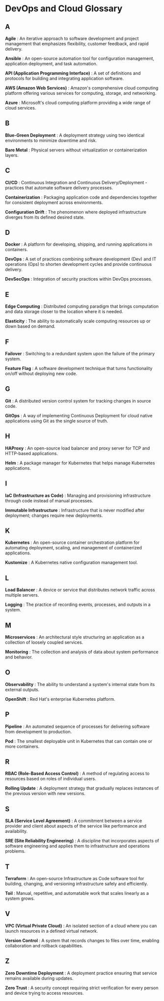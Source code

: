 # DevOps and Cloud Glossary

## A

**Agile**
: An iterative approach to software development and project management that emphasizes flexibility, customer feedback, and rapid delivery.

**Ansible**
: An open-source automation tool for configuration management, application deployment, and task automation.

**API (Application Programming Interface)**
: A set of definitions and protocols for building and integrating application software.

**AWS (Amazon Web Services)**
: Amazon's comprehensive cloud computing platform offering various services for computing, storage, and networking.

**Azure**
: Microsoft's cloud computing platform providing a wide range of cloud services.

## B

**Blue-Green Deployment**
: A deployment strategy using two identical environments to minimize downtime and risk.

**Bare Metal**
: Physical servers without virtualization or containerization layers.

## C

**CI/CD**
: Continuous Integration and Continuous Delivery/Deployment - practices that automate software delivery processes.

**Containerization**
: Packaging application code and dependencies together for consistent deployment across environments.

**Configuration Drift**
: The phenomenon where deployed infrastructure diverges from its defined desired state.

## D

**Docker**
: A platform for developing, shipping, and running applications in containers.

**DevOps**
: A set of practices combining software development (Dev) and IT operations (Ops) to shorten development cycles and provide continuous delivery.

**DevSecOps**
: Integration of security practices within DevOps processes.

## E

**Edge Computing**
: Distributed computing paradigm that brings computation and data storage closer to the location where it is needed.

**Elasticity**
: The ability to automatically scale computing resources up or down based on demand.

## F

**Failover**
: Switching to a redundant system upon the failure of the primary system.

**Feature Flag**
: A software development technique that turns functionality on/off without deploying new code.

## G

**Git**
: A distributed version control system for tracking changes in source code.

**GitOps**
: A way of implementing Continuous Deployment for cloud native applications using Git as the single source of truth.

## H

**HAProxy**
: An open-source load balancer and proxy server for TCP and HTTP-based applications.

**Helm**
: A package manager for Kubernetes that helps manage Kubernetes applications.

## I

**IaC (Infrastructure as Code)**
: Managing and provisioning infrastructure through code instead of manual processes.

**Immutable Infrastructure**
: Infrastructure that is never modified after deployment; changes require new deployments.

## K

**Kubernetes**
: An open-source container orchestration platform for automating deployment, scaling, and management of containerized applications.

**Kustomize**
: A Kubernetes native configuration management tool.

## L

**Load Balancer**
: A device or service that distributes network traffic across multiple servers.

**Logging**
: The practice of recording events, processes, and outputs in a system.

## M

**Microservices**
: An architectural style structuring an application as a collection of loosely coupled services.

**Monitoring**
: The collection and analysis of data about system performance and behavior.

## O

**Observability**
: The ability to understand a system's internal state from its external outputs.

**OpenShift**
: Red Hat's enterprise Kubernetes platform.

## P

**Pipeline**
: An automated sequence of processes for delivering software from development to production.

**Pod**
: The smallest deployable unit in Kubernetes that can contain one or more containers.

## R

**RBAC (Role-Based Access Control)**
: A method of regulating access to resources based on roles of individual users.

**Rolling Update**
: A deployment strategy that gradually replaces instances of the previous version with new versions.

## S

**SLA (Service Level Agreement)**
: A commitment between a service provider and client about aspects of the service like performance and availability.

**SRE (Site Reliability Engineering)**
: A discipline that incorporates aspects of software engineering and applies them to infrastructure and operations problems.

## T

**Terraform**
: An open-source Infrastructure as Code software tool for building, changing, and versioning infrastructure safely and efficiently.

**Toil**
: Manual, repetitive, and automatable work that scales linearly as a system grows.

## V

**VPC (Virtual Private Cloud)**
: An isolated section of a cloud where you can launch resources in a defined virtual network.

**Version Control**
: A system that records changes to files over time, enabling collaboration and rollback capabilities.

## Z

**Zero Downtime Deployment**
: A deployment practice ensuring that service remains available during updates.

**Zero Trust**
: A security concept requiring strict verification for every person and device trying to access resources.